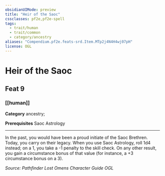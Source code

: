 ```yaml
---
obsidianUIMode: preview
title: "Heir of the Saoc"
cssclasses: pf2e,pf2e-spell
tags:
  - trait/human
  - trait/common
  - category/ancestry
aliases: "Compendium.pf2e.feats-srd.Item.MTp2j4N4H4wj07pH"
license: OGL
---
```

# Heir of the Saoc
## Feat 9
### [[human]]

**Category** ancestry; 



**Prerequisites** Saoc Astrology
* * *
In the past, you would have been a proud initiate of the Saoc Brethren. Today, you carry on their legacy. When you use Saoc Astrology, roll 1d4 instead; on a 1, you take a -1 penalty to the skill check. On any other result, you gain a circumstance bonus of that value (for instance, a +3 circumstance bonus on a 3).

*Source: Pathfinder Lost Omens Character Guide*
*OGL*